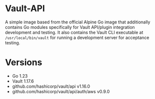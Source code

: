 # Vault-API

A simple image based from the official Alpine Go image that additionally contains Go modules specifically for Vault API/plugin integration development and testing. It also contains the Vault CLI executable at `/usr/local/bin/vault` for running a development server for acceptance testing.

# Versions

- Go 1.23
- Vault 1.17.6
- github.com/hashicorp/vault/api v1.16.0
- github.com/hashicorp/vault/api/auth/aws v0.9.0
